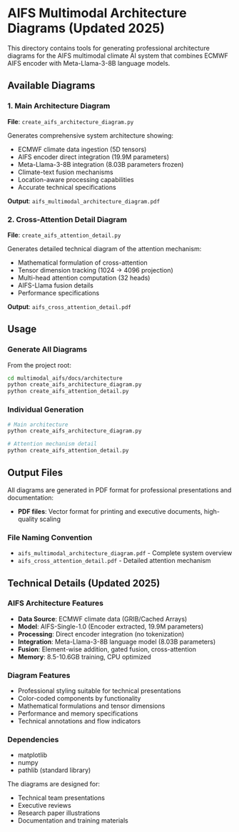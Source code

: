 # AIFS Multimodal Architecture Diagrams (Updated 2025)

This directory contains tools for generating professional architecture diagrams for the AIFS multimodal climate AI system that combines ECMWF AIFS encoder with Meta-Llama-3-8B language models.

## Available Diagrams

### 1. Main Architecture Diagram
**File**: `create_aifs_architecture_diagram.py`

Generates comprehensive system architecture showing:
- ECMWF climate data ingestion (5D tensors)
- AIFS encoder direct integration (19.9M parameters)
- Meta-Llama-3-8B integration (8.03B parameters frozen)
- Climate-text fusion mechanisms
- Location-aware processing capabilities
- Accurate technical specifications

**Output**: `aifs_multimodal_architecture_diagram.pdf`

### 2. Cross-Attention Detail Diagram
**File**: `create_aifs_attention_detail.py`

Generates detailed technical diagram of the attention mechanism:
- Mathematical formulation of cross-attention
- Tensor dimension tracking (1024 → 4096 projection)
- Multi-head attention computation (32 heads)
- AIFS-Llama fusion details
- Performance specifications

**Output**: `aifs_cross_attention_detail.pdf`

## Usage

### Generate All Diagrams
From the project root:
```bash
cd multimodal_aifs/docs/architecture
python create_aifs_architecture_diagram.py
python create_aifs_attention_detail.py
```

### Individual Generation
```bash
# Main architecture
python create_aifs_architecture_diagram.py

# Attention mechanism detail
python create_aifs_attention_detail.py
```

## Output Files

All diagrams are generated in PDF format for professional presentations and documentation:

- **PDF files**: Vector format for printing and executive documents, high-quality scaling

### File Naming Convention
- `aifs_multimodal_architecture_diagram.pdf` - Complete system overview
- `aifs_cross_attention_detail.pdf` - Detailed attention mechanism

## Technical Details (Updated 2025)

### AIFS Architecture Features
- **Data Source**: ECMWF climate data (GRIB/Cached Arrays)
- **Model**: AIFS-Single-1.0 (Encoder extracted, 19.9M parameters)
- **Processing**: Direct encoder integration (no tokenization)
- **Integration**: Meta-Llama-3-8B language model (8.03B parameters)
- **Fusion**: Element-wise addition, gated fusion, cross-attention
- **Memory**: 8.5-10.6GB training, CPU optimized

### Diagram Features
- Professional styling suitable for technical presentations
- Color-coded components by functionality
- Mathematical formulations and tensor dimensions
- Performance and memory specifications
- Technical annotations and flow indicators

### Dependencies
- matplotlib
- numpy
- pathlib (standard library)

The diagrams are designed for:
- Technical team presentations
- Executive reviews
- Research paper illustrations
- Documentation and training materials
